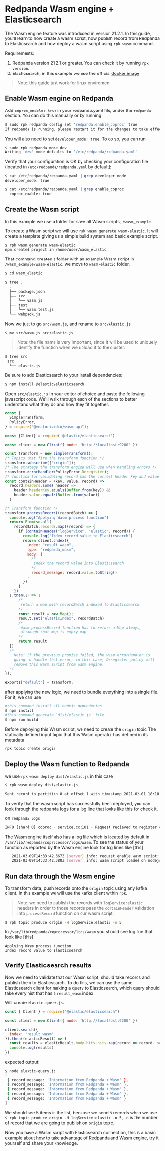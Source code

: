 # Redpanda Wasm engine + Elasticsearch

The Wasm engine feature was introduced in version 21.2.1. In this guide, you'll
learn to how create a wasm script, how publish record from Redpanda
to Elasticsearch and how deploy a wasm script using `rpk wasm` command.

Requirements:

1. Redpanda version 21.2.1 or greater. You can check it by running `rpk version`.
2. Elasticsearch, in this example we use the official [docker image](https://www.elastic.co/guide/en/elasticsearch/reference/current/docker.html)

>Note: this guide just work for linux enviroment

## Enable Wasm engine on Redpanda
Add `coproc_enable: true` in your redpanda.yaml file, under the `redpanda` 
section. You can do this manually or by running 

```bash
$ sudo rpk redpanda config set 'redpanda.enable_coproc' true
If redpanda is running, please restart it for the changes to take effect.
```

You will also need to set `developer_mode: true`. To do so, you can run

```bash
$ sudo rpk redpanda mode dev
Writing 'dev' mode defaults to '/etc/redpanda/redpanda.yaml'
```

Verify that your configuration is OK by checking your configuration 
file (located in `/etc/redpanda/redpanda.yaml` by default):

```bash
$ cat /etc/redpanda/redpanda.yaml | grep developer_mode              
developer_mode: true

$ cat /etc/redpanda/redpanda.yaml | grep enable_coproc
  coproc_enable: true
```



## Create the Wasm script
In this example we use a folder for save all Wasm scripts, `/wasm_example`

To create a Wasm script we will use `rpk wasm generate wasm-elastic`. It 
will create a template giving us a simple build system and basic example script.

```bash
$ rpk wasm generate wasm-elastic
npm created project in /home/user/wasm_elastic
```

That command creates a folder with an example Wasm
script in `/wasm_example/wasm-elastic`. we move to `wasm-elastic` folder.

```bash
$ cd wasm_elastic

$ tree .
  .
  ├── package.json
  ├── src
  │   └── wasm.js
  ├── test
  │   └── wasm.test.js
  └── webpack.js
```

Now we just to go `src/wasm.js`, and rename to `src/elastic.js`

```bash
$ mv src/wasm.js src/elastic.js
```

>Note: the file name is very important, since it will be used to uniquely 
identify the function when we upload it to the cluster. 

```bash
$ tree src
 src
  └── elastic.js
```

 Be sure to add Elasticsearch to your install dependencies:

```bash
$ npm install @elastic/elasticsearch
```

Open `src/elastic.js` in your editor of choice and paste the 
following javascript code. We'll walk through each of the 
sections to better understand what they do and how they fit 
together.

```js
const {
  SimpleTransform,
  PolicyError,
} = require("@vectorizedio/wasm-api");

const {Client} = require('@elastic/elasticsearch')

const client = new Client({ node: 'http://localhost:9200' })

const transform = new SimpleTransform();
/* Topics that fire the transform function */
transform.subscribe(["origin"]);
/* The strategy the transform engine will use when handling errors */
transform.errorHandler(PolicyError.Deregister);
/* function for validating record has the correct header key and value  */
const containHeader = (key, value, record) =>
  record.headers.some( header =>
    header.headerKey.equals(Buffer.from(key)) &&
    header.value.equals(Buffer.from(value))
  )

/* Transform function */
transform.processRecord((recordBatch) => {
  console.log("Applying Wasm process function")
  return Promise.all(
    recordBatch.records.map((record) => {
      if (containHeader("logService", "elastic", record)) {
        console.log("Index record value to Elasticsearch")
        return client.index({
          index: "result_wasm",
          type: "redpanda_wasm",
          body: {
            /*
             index the record value into Elasticsearch
            */
            record_message: record.value.toString()
          }
        })
      }
    })
  ).then(() => {
      /*
       return a map with recordBatch indexed to Elasticsearch
      */
      const result = new Map();
      result.set("elasticIndex", recordBatch)
      /* 
       Wasm processRecord function has to return a Map always,
       although that map is empty map
      */
      return result
  })
  /*
    Note: if the previous promise failed, the wasm errorHandler is
    going to handle that error, in this case, Deregister policy will
    remove this wasm script from wasm engine.    
  */
});

exports["default"] = transform;
```

after applying the new logic, we need to bundle everything into a single file.
For it, we can use 

```bash
#this command install all nodejs dependecies
$ npm install
#this command generate `dist/elastic.js` file.
$ npm run build
```

Before deploying this Wasm script, we need to create the `origin` topic
The statically defined input topic that this Wasm operator has defined in its metadata

```bash
rpk topic create origin
```

 ## Deploy the Wasm function to Redpanda

we use `rpk wasm deploy dist/elastic.js` in this case

```bash
$ rpk wasm deploy dist/elastic.js

Sent record to partition 0 at offset 1 with timestamp 2021-02-01 18:18:15.734185538 -0500 -05 m=+0.053943881.
```

To verify that the wasm script has successfully been deployed, 
you can look through the redpanda logs for a log line that looks like this
for check it.

on `redpanda logs`

```bash
INFO [shard 0] coproc - service.cc:101 - Request recieved to register coprocessor with id: 14103244480447969041
```

The Wasm engine itself also has a log file which is located by default in `/var/lib/redpanda/coprocessor/logs/wasm`. To see the status of your function as reported by the Wasm engine look for log lines like [this]

```bash
   2021-03-09T14:33:42.367Z [server] info: request enable wasm script:  14103244480447969041
   2021-03-09T14:33:42.380Z [server] info: wasm script loaded on nodejs engine: 14103244480447969041
```

## Run data through the Wasm engine

To transform data, push records onto the `origin` topic using any 
kafka client. In this example we will use the kafka client 
within `rpk`.

>Note: we need to publish the records with `logService:elastic` 
>headers in order to those records pass the `containHeader` 
>validation into `processRecord` function on our wasm script.  

```bash
$ rpk topic produce origin -H logService:elastic -n 5
```

In `/var/lib/redpanda/coprocessor/logs/wasm` you should see log line that look like [this]

```
Applying Wasm process function
Index record value to Elasticsearch
```

## Verify Elasticsearch results
Now we need to validate that our Wasm script, should take records 
and publish them to Elasticsearch. To do this, we can use the same 
Elasticsearch client for making a query to Elasticsearch, which 
query should take every hist that has a  `result_wasm` index.

Will create `elastic-query.js`.

```js
const { Client } = require("@elastic/elasticsearch")

const client = new Client({ node: 'http://localhost:9200' })

client.search({
  index: 'result_wasm'
}).then((elasticResult) => {
  const results = elasticResult.body.hits.hits.map(record => record._source)
  console.log(results)
})
```
 expected output:

 ```bash
 $ node elastic-query.js
 [
  { record_message: 'Information from Redpanda + Wasm' },
  { record_message: 'Information from Redpanda + Wasm' },
  { record_message: 'Information from Redpanda + Wasm' },
  { record_message: 'Information from Redpanda + Wasm' },
  { record_message: 'Information from Redpanda + Wasm' }
]
 ```

We should see 5 items in the list, because we send 5 records when 
we use `$ rpk topic produce origin -H logService:elastic -n 5`, `-n` is the
number of record that we are going to publish on `origin` topic. 

Now you have a Wasm script with Elasticsearch connection, this is a 
basic example about how to take advantage of Redpanda and Wasm 
engine, try it yourself and share your knowledge.